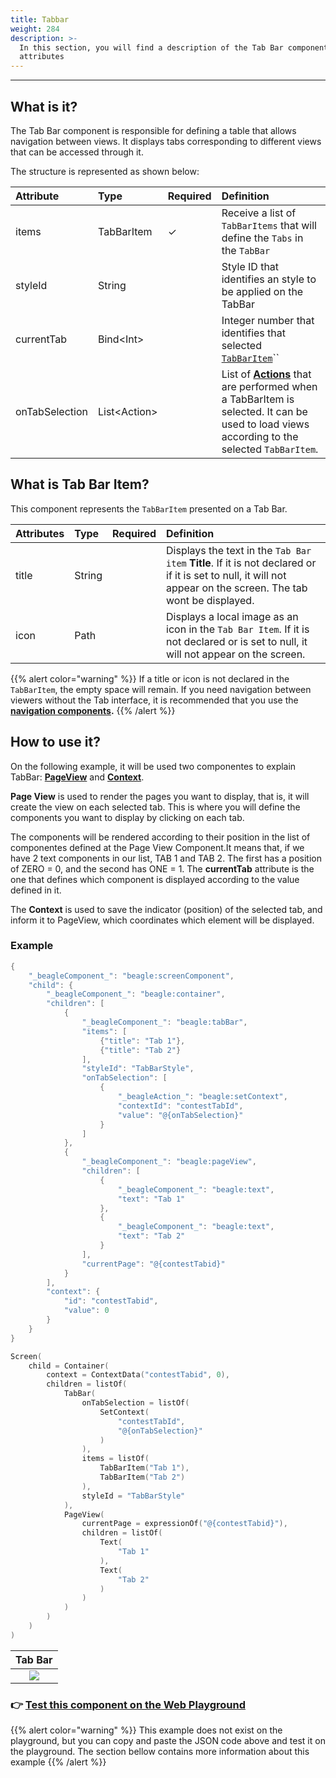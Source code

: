 ```yaml
---
title: Tabbar
weight: 284
description: >-
  In this section, you will find a description of the Tab Bar component and its
  attributes
---
```


---

## What is it? 

The Tab Bar component is responsible for defining a table that allows navigation between views. It displays tabs corresponding to different views that can be accessed through it.

 The structure is represented as shown below:

| **Attribute** | **Type** | Required | **Definition** |
| :--- | :--- | :--- | :--- |
| items | TabBarItem |       ✓ | Receive a list of `TabBarItems` that will define the `Tabs` in the `TabBar` |
| styleId | String |  | Style ID that identifies an style to be applied on the TabBar |
| currentTab | Bind&lt;Int&gt; |  | Integer number that identifies that selected [`TabBarItem`](tabview.md#tabitem-definition)\`\` |
| onTabSelection | List&lt;Action&gt; |  | List of [**Actions**](../../actions/) that are performed when a TabBarItem is selected. It can be used to load views according to the selected `TabBarItem`. |

## What is Tab Bar **Item?**

This component represents the `TabBarItem` presented on a Tab Bar.  

| **Attributes** | **Type** | Required | **Definition** |
| :--- | :--- | :--- | :--- |
| title | String |  | Displays the text in the `Tab Bar item` **Title**. If it is not declared or if it is set to null, it will not appear on the screen. The tab wont be displayed. |
| icon | Path |  | Displays a local image as an icon in the `Tab Bar Item`. If it is not declared or is set to null, it will not appear on the screen. |

{{% alert color="warning" %}}
If a title or icon is not declared in the `TabBarItem`, the empty space will remain. If you need navigation between viewers without the Tab interface, it is recommended that you use the [**navigation components**](../../actions/navigate/)**.**
{{% /alert %}}

## How to use it? 

On the following example, it will be used two componentes to explain TabBar: [**PageView**](../layout/pageview.md) and [**Context**](../../context.md). 

**Page View** is used to render the pages you want to display, that is, it will create the view on each selected tab. This is where you will define the components you want to display by clicking on each tab. 

The components will be rendered according to their position in the list of componentes defined at the Page View Component.It means that, if we have 2 text components  in our list, TAB 1 and TAB 2. The first has a position of ZERO = 0, and the second has ONE = 1. The **currentTab** attribute is the one that defines which component is displayed according to the value defined in it. 

The **Context** is used to save the indicator \(position\) of the selected tab, and inform it to PageView, which coordinates which element will be displayed.

### Example



```kotlin
{
    "_beagleComponent_": "beagle:screenComponent",
    "child": {
        "_beagleComponent_": "beagle:container",
        "children": [
            {
                "_beagleComponent_": "beagle:tabBar",
                "items": [
                    {"title": "Tab 1"},
                    {"title": "Tab 2"}
                ],
                "styleId": "TabBarStyle",
                "onTabSelection": [
                    {
                        "_beagleAction_": "beagle:setContext",
                        "contextId": "contestTabId",
                        "value": "@{onTabSelection}"
                    }
                ]
            },
            {
                "_beagleComponent_": "beagle:pageView",
                "children": [
                    {
                        "_beagleComponent_": "beagle:text",
                        "text": "Tab 1"
                    },
                    {
                        "_beagleComponent_": "beagle:text",
                        "text": "Tab 2"
                    }
                ],
                "currentPage": "@{contestTabid}"
            }
        ],
        "context": {
            "id": "contestTabid",
            "value": 0
        }
    }
}
```



```kotlin
Screen(
    child = Container(
        context = ContextData("contestTabid", 0),
        children = listOf(
            TabBar(
                onTabSelection = listOf(
                    SetContext(
                        "contestTabId",
                        "@{onTabSelection}"
                    )
                ),
                items = listOf(
                    TabBarItem("Tab 1"),
                    TabBarItem("Tab 2")
                ),
                styleId = "TabBarStyle"
            ),
            PageView(
                currentPage = expressionOf("@{contestTabid}"),
                children = listOf(
                    Text(
                        "Tab 1"
                    ),
                    Text(
                        "Tab 2"
                    )
                )
            )
        )
    )
)
```



| Tab Bar |
| :---: |
| ![](/docs-beagle/beagle-tab-view.gif) |

### 👉 [Test this component on the Web Playground](https://beagle-playground.netlify.app/#/demo/default-components/analytics.json)

{{% alert color="warning" %}}
This example does not exist on the playground, but you can copy and paste the JSON code above and test it on the playground. The section bellow contains more information about this example
{{% /alert %}}
